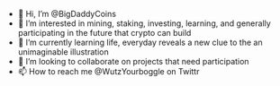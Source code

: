 - 👋 Hi, I’m @BigDaddyCoins
- 👀 I’m interested in mining, staking, investing, learning, and generally participating in the future that crypto can build
- 🌱 I’m currently learning life, everyday reveals a new clue to the an unimaginable illustration
- 💞️ I’m looking to collaborate on projects that need participation
- 📫 How to reach me @WutzYourboggle on Twittr

<!---
BigDaddyCoins/BigDaddyCoins is a ✨ special ✨ repository because its `README.md` (this file) appears on your GitHub profile.
You can click the Preview link to take a look at your changes.
--->
